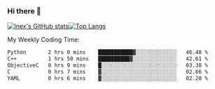 ### Hi there 👋
[![lnex's GitHub stats](https://github-readme-stats.vercel.app/api?username=lnexenl&count_private=true&show_icons=true)](https://github.com/anuraghazra/github-readme-stats)[![Top Langs](https://github-readme-stats.vercel.app/api/top-langs/?username=lnexenl&layout=compact&langs_count=8&exclude_repo=32-bit-MIPS-CPU)](https://github.com/anuraghazra/github-readme-stats)

My Weekly Coding Time:
<!--START_SECTION:waka-->

```txt
Python       2 hrs 0 mins    ███████████▓░░░░░░░░░░░░░   46.48 %
C++          1 hrs 50 mins   ██████████▓░░░░░░░░░░░░░░   42.61 %
ObjectiveC   0 hrs 9 mins    █░░░░░░░░░░░░░░░░░░░░░░░░   03.38 %
C            0 hrs 7 mins    ▓░░░░░░░░░░░░░░░░░░░░░░░░   02.66 %
YAML         0 hrs 6 mins    ▓░░░░░░░░░░░░░░░░░░░░░░░░   02.20 %
```

<!--END_SECTION:waka-->
